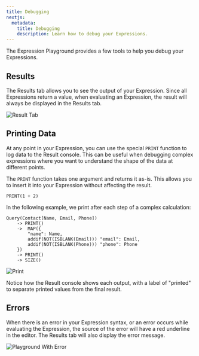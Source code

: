 ```yaml
---
title: Debugging
nextjs:
  metadata:
    title: Debugging
    description: Learn how to debug your Expressions.
---
```


The Expression Playground provides a few tools to help you debug your Expressions.

## Results

The Results tab allows you to see the output of your Expression. Since all Expressions return
a value, when evaluating an Expression, the result will always be displayed in the Results tab.

![Result Tab](./../result-tab.png)

## Printing Data

At any point in your Expression, you can use the special `PRINT` function to log data to the Result console. This can be
useful
when debugging complex expressions where you want to understand the shape of the data at different points.

The `PRINT` function takes one argument and returns it as-is. This allows you to insert it into your Expression without
affecting the result.

```
PRINT(1 + 2)
```

In the following example, we print after each step of a complex calculation:

```
Query(Contact[Name, Email, Phone]) 
    -> PRINT()
    ->  MAP({
        "name": Name,
        addif(NOT(ISBLANK(Email))) "email": Email,
        addif(NOT(ISBLANK(Phone))) "phone": Phone
    })
    -> PRINT()
    -> SIZE()
```

![Print](./../playground-print.png)

Notice how the Result console shows each output, with a label of "printed" to separate printed
values from the final result.

## Errors

When there is an error in your Expression syntax, or an error occurs while evaluating the Expression,
the source of the error will have a red underline in the editor. The Results tab will also display the error message.

![Playground With Error](./../playground-with-error.png)
